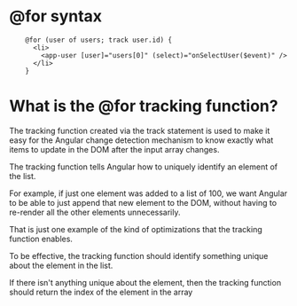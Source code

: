 # @for syntax
```TS
    @for (user of users; track user.id) {
      <li>
        <app-user [user]="users[0]" (select)="onSelectUser($event)" />
      </li>
    }

```

# What is the @for tracking function?

The tracking function created via the track statement is used to make it easy for the Angular change detection mechanism to know exactly what items to update in the DOM after the input array changes.

The tracking function tells Angular how to uniquely identify an element of the list.

For example, if just one element was added to a list of 100, we want Angular to be able to just append that new element to the DOM, without having to re-render all the other elements unnecessarily.

That is just one example of the kind of optimizations that the tracking function enables.

To be effective, the tracking function should identify something unique about the element in the list.

If there isn't anything unique about the element, then the tracking function should return the index of the element in the array